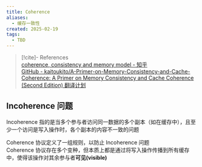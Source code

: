 ```yaml
---
title: Coherence
aliases:
  - 缓存一致性
created: 2025-02-19
tags:
  - TBD
---
```

> [!cite]- References  
> [coherence, consistency and memory model - 知乎](https://zhuanlan.zhihu.com/p/58589781)  
> [GitHub - kaitoukito/A-Primer-on-Memory-Consistency-and-Cache-Coherence: A Primer on Memory Consistency and Cache Coherence (Second Edition) 翻译计划](https://github.com/kaitoukito/A-Primer-on-Memory-Consistency-and-Cache-Coherence?tab=readme-ov-file)  

## Incoherence 问题  

Incoherence 指的是当多个参与者访问同一数据的多个副本（如在缓存中），且至少一个访问是写入操作时，各个副本的内容不一致的问题  

Coherence 协议定义了一组规则，以防止 Incoherence 问题  
Coherence 协议存在多个变种，但本质上都是通过将写入操作传播到所有缓存中，使得该操作对其余参与者**可见(visible)**  

